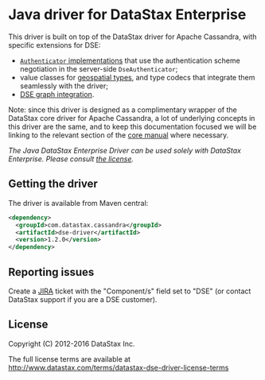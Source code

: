 # Java driver for DataStax Enterprise

This driver is built on top of the DataStax driver for Apache Cassandra, with specific extensions for DSE:

* [`Authenticator` implementations](manual/auth/) that use the authentication scheme negotiation in the server-side
  `DseAuthenticator`;
* value classes for [geospatial types](manual/geo_types/), and type codecs that integrate them seamlessly with the
  driver;
* [DSE graph integration](manual/graph/).

[core]: http://docs.datastax.com/en/developer/java-driver/3.1/

Note: since this driver is designed as a complimentary wrapper of the DataStax core driver for Apache Cassandra, a lot
of underlying concepts in this driver are the same, and to keep this documentation focused we will be linking to the
relevant section of the [core manual][core] where necessary.

*The Java DataStax Enterprise Driver can be used solely with DataStax Enterprise. Please consult
[the license](#license).*


## Getting the driver

The driver is available from Maven central:

```xml
<dependency>
  <groupId>com.datastax.cassandra</groupId>
  <artifactId>dse-driver</artifactId>
  <version>1.2.0</version>
</dependency>
```

## Reporting issues

Create a [JIRA](https://datastax-oss.atlassian.net/browse/JAVA) ticket with the "Component/s" field set to "DSE" (or contact DataStax support if you are a DSE customer).

## License

Copyright (C) 2012-2016 DataStax Inc.

The full license terms are available at http://www.datastax.com/terms/datastax-dse-driver-license-terms
